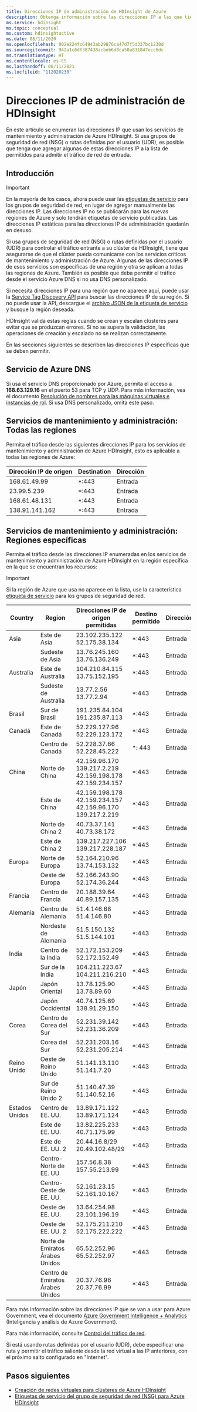 ```yaml
---
title: Direcciones IP de administración de HDInsight de Azure
description: Obtenga información sobre las direcciones IP a las que tiene que permitir el tráfico de entrada, con el fin de configurar correctamente los grupos de seguridad de red y las rutas definidas por el usuario para la red virtual con Azure HDInsight.
ms.service: hdinsight
ms.topic: conceptual
ms.custom: hdinsightactive
ms.date: 08/11/2020
ms.openlocfilehash: 002e224fc64943ab29876ca47d7f5d337bc1230d
ms.sourcegitcommit: 942a1c6df387438acbeb6d8ca50a831847ecc6dc
ms.translationtype: HT
ms.contentlocale: es-ES
ms.lasthandoff: 06/11/2021
ms.locfileid: "112020230"
---
```

# <a name="hdinsight-management-ip-addresses"></a>Direcciones IP de administración de HDInsight

En este artículo se enumeran las direcciones IP que usan los servicios de mantenimiento y administración de Azure HDInsight. Si usa grupos de seguridad de red (NSG) o rutas definidas por el usuario (UDR), es posible que tenga que agregar algunas de estas direcciones IP a la lista de permitidos para admitir el tráfico de red de entrada.

## <a name="introduction"></a>Introducción
 
> [!Important]
> En la mayoría de los casos, ahora puede usar las [etiquetas de servicio](hdinsight-service-tags.md) para los grupos de seguridad de red, en lugar de agregar manualmente las direcciones IP. Las direcciones IP no se publicarán para las nuevas regiones de Azure y solo tendrán etiquetas de servicio publicadas. Las direcciones IP estáticas para las direcciones IP de administración quedarán en desuso.

Si usa grupos de seguridad de red (NSG) o rutas definidas por el usuario (UDR) para controlar el tráfico entrante a su clúster de HDInsight, tiene que asegurarse de que el clúster pueda comunicarse con los servicios críticos de mantenimiento y administración de Azure.  Algunas de las direcciones IP de esos servicios son específicas de una región y otra se aplican a todas las regiones de Azure. También es posible que deba permitir el tráfico desde el servicio Azure DNS si no usa DNS personalizado.

Si necesita direcciones IP para una región que no aparece aquí, puede usar la [Service Tag Discovery API](../virtual-network/service-tags-overview.md#use-the-service-tag-discovery-api-public-preview) para buscar las direcciones IP de su región. Si no puede usar la API, descargue el [archivo JSON de la etiqueta de servicio](../virtual-network/service-tags-overview.md#discover-service-tags-by-using-downloadable-json-files) y busque la región deseada.

HDInsight valida estas reglas cuando se crean y escalan clústeres para evitar que se produzcan errores. Si no se supera la validación, las operaciones de creación y escalado no se realizan correctamente.

En las secciones siguientes se describen las direcciones IP específicas que se deben permitir.

## <a name="azure-dns-service"></a>Servicio de Azure DNS

Si usa el servicio DNS proporcionado por Azure, permita el acceso a __168.63.129.16__ en el puerto 53 para TCP y UDP. Para más información, vea el documento [Resolución de nombres para las máquinas virtuales e instancias de rol](../virtual-network/virtual-networks-name-resolution-for-vms-and-role-instances.md). Si usa DNS personalizado, omita este paso.

## <a name="health-and-management-services-all-regions"></a>Servicios de mantenimiento y administración: Todas las regiones

Permita el tráfico desde las siguientes direcciones IP para los servicios de mantenimiento y administración de Azure HDInsight, esto es aplicable a todas las regiones de Azure:

| Dirección IP de origen | Destination  | Dirección |
| ---- | ----- | ----- |
| 168.61.49.99 | \*:443 | Entrada |
| 23.99.5.239 | \*:443 | Entrada |
| 168.61.48.131 | \*:443 | Entrada |
| 138.91.141.162 | \*:443 | Entrada |

## <a name="health-and-management-services-specific-regions"></a>Servicios de mantenimiento y administración: Regiones específicas

Permita el tráfico desde las direcciones IP enumeradas en los servicios de mantenimiento y administración de Azure HDInsight en la región específica en la que se encuentran los recursos:

> [!IMPORTANT]  
> Si la región de Azure que usa no aparece en la lista, use la característica [etiqueta de servicio](hdinsight-service-tags.md) para los grupos de seguridad de red.

| Country | Region | Direcciones IP de origen permitidas | Destino permitido | Dirección |
| ---- | ---- | ---- | ---- | ----- |
| Asia | Este de Asia | 23.102.235.122<br>52.175.38.134 | \*:443 | Entrada |
| &nbsp; | Sudeste de Asia | 13.76.245.160<br>13.76.136.249 | \*:443 | Entrada |
| Australia | Este de Australia | 104.210.84.115<br>13.75.152.195 | \*:443 | Entrada |
| &nbsp; | Sudeste de Australia | 13.77.2.56<br>13.77.2.94 | \*:443 | Entrada |
| Brasil | Sur de Brasil | 191.235.84.104<br>191.235.87.113 | \*:443 | Entrada |
| Canadá | Este de Canadá | 52.229.127.96<br>52.229.123.172 | \*:443 | Entrada |
| &nbsp; | Centro de Canadá | 52.228.37.66<br>52.228.45.222 |\*: 443 | Entrada |
| China | Norte de China | 42.159.96.170<br>139.217.2.219<br>42.159.198.178<br>42.159.234.157 | \*:443 | Entrada |
| &nbsp; | Este de China | 42.159.198.178<br>42.159.234.157<br>42.159.96.170<br>139.217.2.219 | \*:443 | Entrada |
| &nbsp; | Norte de China 2 | 40.73.37.141<br>40.73.38.172 | \*:443 | Entrada |
| &nbsp; | Este de China 2 | 139.217.227.106<br>139.217.228.187 | \*:443 | Entrada |
| Europa | Norte de Europa | 52.164.210.96<br>13.74.153.132 | \*:443 | Entrada |
| &nbsp; | Oeste de Europa| 52.166.243.90<br>52.174.36.244 | \*:443 | Entrada |
| Francia | Centro de Francia| 20.188.39.64<br>40.89.157.135 | \*:443 | Entrada |
| Alemania | Centro de Alemania | 51.4.146.68<br>51.4.146.80 | \*:443 | Entrada |
| &nbsp; | Nordeste de Alemania | 51.5.150.132<br>51.5.144.101 | \*:443 | Entrada |
| India | Centro de la India | 52.172.153.209<br>52.172.152.49 | \*:443 | Entrada |
| &nbsp; | Sur de la India | 104.211.223.67<br>104.211.216.210 | \*:443 | Entrada |
| Japón | Japón Oriental | 13.78.125.90<br>13.78.89.60 | \*:443 | Entrada |
| &nbsp; | Japón Occidental | 40.74.125.69<br>138.91.29.150 | \*:443 | Entrada |
| Corea | Centro de Corea del Sur | 52.231.39.142<br>52.231.36.209 | \*:443 | Entrada |
| &nbsp; | Corea del Sur | 52.231.203.16<br>52.231.205.214 | \*:443 | Entrada
| Reino Unido | Oeste de Reino Unido | 51.141.13.110<br>51.141.7.20 | \*:443 | Entrada |
| &nbsp; | Sur de Reino Unido 2 | 51.140.47.39<br>51.140.52.16 | \*:443 | Entrada |
| Estados Unidos | Centro de EE. UU. | 13.89.171.122<br>13.89.171.124 | \*:443 | Entrada |
| &nbsp; | Este de EE. UU. | 13.82.225.233<br>40.71.175.99 | \*:443 | Entrada |
| &nbsp; | Este de EE. UU. 2 | 20.44.16.8/29<br>20.49.102.48/29 | \*:443 | Entrada |
| &nbsp; | Centro-Norte de EE. UU | 157.56.8.38<br>157.55.213.99 | \*:443 | Entrada |
| &nbsp; | Centro-Oeste de EE. UU. | 52.161.23.15<br>52.161.10.167 | \*:443 | Entrada |
| &nbsp; | Oeste de EE. UU. | 13.64.254.98<br>23.101.196.19 | \*:443 | Entrada |
| &nbsp; | Oeste de EE. UU. 2 | 52.175.211.210<br>52.175.222.222 | \*:443 | Entrada |
| &nbsp; | Norte de Emiratos Árabes Unidos | 65.52.252.96<br>65.52.252.97 | \*:443 | Entrada |
| &nbsp; | Centro de Emiratos Árabes Unidos | 20.37.76.96<br>20.37.76.99 | \*:443 | Entrada |

Para más información sobre las direcciones IP que se van a usar para Azure Government, vea el documento [Azure Government Intelligence + Analytics](../azure-government/compare-azure-government-global-azure.md) (Inteligencia y análisis de Azure Government).

Para más información, consulte [Control del tráfico de red](./control-network-traffic.md).

Si está usando rutas definidas por el usuario (UDR), debe especificar una ruta y permitir el tráfico saliente desde la red virtual a las IP anteriores, con el próximo salto configurado en "Internet".

## <a name="next-steps"></a>Pasos siguientes

* [Creación de redes virtuales para clústeres de Azure HDInsight](hdinsight-create-virtual-network.md)
* [Etiquetas de servicio del grupo de seguridad de red (NSG) para Azure HDInsight](hdinsight-service-tags.md)
